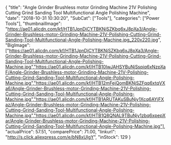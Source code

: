 {
	"title": "Angle Grinder Brushless motor Grinding Machine 21V Polishing Cutting Grind Sanding Tool Multifunctional Angle Polishing Machine",
	"date": "2018-10-31 10:30:20",
	"SubCat": ["Tools"],
	"categories": ["Power Tools"],
	"thumbnailImage": "https://ae01.alicdn.com/kf/HTB1JpnDjCYTBKNjSZKbq6xJ8pXa3/Angle-Grinder-Brushless-motor-Grinding-Machine-21V-Polishing-Cutting-Grind-Sanding-Tool-Multifunctional-Angle-Polishing-Machine.jpg_220x220.jpg",
	"BigImage": ["https://ae01.alicdn.com/kf/HTB1JpnDjCYTBKNjSZKbq6xJ8pXa3/Angle-Grinder-Brushless-motor-Grinding-Machine-21V-Polishing-Cutting-Grind-Sanding-Tool-Multifunctional-Angle-Polishing-Machine.jpg","https://ae01.alicdn.com/kf/HTB10lwJAHSYBuNjSspiq6xNzpXaF/Angle-Grinder-Brushless-motor-Grinding-Machine-21V-Polishing-Cutting-Grind-Sanding-Tool-Multifunctional-Angle-Polishing-Machine.jpg","https://ae01.alicdn.com/kf/HTB12mFejQomBKNjSZFqq6xtqVXa6/Angle-Grinder-Brushless-motor-Grinding-Machine-21V-Polishing-Cutting-Grind-Sanding-Tool-Multifunctional-Angle-Polishing-Machine.jpg","https://ae01.alicdn.com/kf/HTB1ARUTAKuSBuNjy1Xcq6AYjFXaz/Angle-Grinder-Brushless-motor-Grinding-Machine-21V-Polishing-Cutting-Grind-Sanding-Tool-Multifunctional-Angle-Polishing-Machine.jpg","https://ae01.alicdn.com/kf/HTB1Q8QNAL9TBuNjy1zbq6xpepXar/Angle-Grinder-Brushless-motor-Grinding-Machine-21V-Polishing-Cutting-Grind-Sanding-Tool-Multifunctional-Angle-Polishing-Machine.jpg"],
	"actualPrice": 57.51,
	"comparePrice": 71.00,
	"linkurl": "http://s.click.aliexpress.com/e/bN8xUIgY",
	"inStock": 129
}
